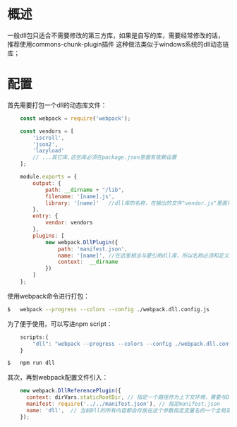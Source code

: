 
# 概述

一般dll包只适合不需要修改的第三方库，如果是自写的库，需要经常修改的话，推荐使用commons-chunk-plugin插件
这种做法类似于windows系统的dll动态链库；

# 配置

首先需要打包一个dll的动态库文件：
```javascript
    const webpack = require('webpack');

    const vendors = [
        'iscroll',
        'json2',
        'lazyload'
        // ...其它库,这些库必须在package.json里面有依赖设置
    ];

    module.exports = {
        output: {
            path: __dirname + "/lib",
            filename: '[name].js',
            library: '[name]'   //dll库的名称，在输出的文件"vendor.js"里面可以查看
        },
        entry: {
            vendor: vendors
        },
        plugins: [
            new webpack.DllPlugin({
                path: 'manifest.json',
                name: '[name]', //在这里相当与要引用dll库，所以名称必须和定义的库名一致（现在定义的dll库名叫做 'vendor'）
                context:  __dirname
            })
        ]
    };
```

使用webpack命令进行打包：
```bash
$   webpack --progress --colors --config ./webpack.dll.config.js
```

为了便于使用，可以写进npm script：
```javascript
    scripts:{
        "dll": "webpack --progress --colors --config ./webpack.dll.config.js"
    }
```

```bash
$   npm run dll
```

其次，再到webpack配置文件引入：
```javascript
    new webpack.DllReferencePlugin({
      context: dirVars.staticRootDir, // 指定一个路径作为上下文环境，需要与DllPlugin的context参数保持一致，建议统一设置为项目根目录
      manifest: require('../../manifest.json'), // 指定manifest.json
      name: 'dll',  // 当前Dll的所有内容都会存放在这个参数指定变量名的一个全局变量下，注意与DllPlugin的name参数保持一致
    });
```